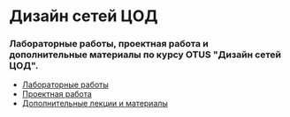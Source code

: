 # Дизайн сетей ЦОД

### Лабораторные работы, проектная работа и дополнительные материалы по курсу OTUS "Дизайн сетей ЦОД".

- [Лабораторные работы](https://github.com/gadzhikuliev/otus_design_of_data_center_networks/tree/main/labs)
- [Проектная работа](https://github.com/gadzhikuliev/otus_design_of_data_center_networks/tree/main/project_task)
- [Дополнительные лекции и материалы](https://github.com/gadzhikuliev/otus_design_of_data_center_networks/tree/main/additional%20materials)